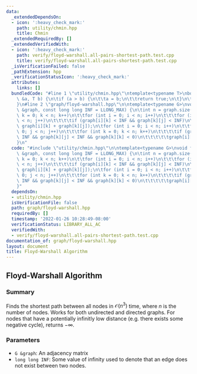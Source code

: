 ```yaml
---
data:
  _extendedDependsOn:
  - icon: ':heavy_check_mark:'
    path: utility/chmin.hpp
    title: Chmin
  _extendedRequiredBy: []
  _extendedVerifiedWith:
  - icon: ':heavy_check_mark:'
    path: verify/floyd-warshall.all-pairs-shortest-path.test.cpp
    title: verify/floyd-warshall.all-pairs-shortest-path.test.cpp
  _isVerificationFailed: false
  _pathExtension: hpp
  _verificationStatusIcon: ':heavy_check_mark:'
  attributes:
    links: []
  bundledCode: "#line 1 \"utility/chmin.hpp\"\ntemplate<typename T>\nbool chmin(T\
    \ &a, T b) {\n\tif (a > b) {\n\t\ta = b;\n\t\treturn true;\n\t}\n\treturn false;\n\
    }\n#line 2 \"graph/floyd-warshall.hpp\"\n\ntemplate<typename G>\nvoid floyd_warshall(G\
    \ &graph, const long long INF = LLONG_MAX) {\n\tint n = graph.size();\n\tfor (int\
    \ k = 0; k < n; k++)\n\t\tfor (int i = 0; i < n; i++)\n\t\t\tfor (int j = 0; j\
    \ < n; j++)\n\t\t\t\tif (graph[i][k] < INF && graph[k][j] < INF)\n\t\t\t\t\tchmin(graph[i][j],\
    \ graph[i][k] + graph[k][j]);\n\tfor (int i = 0; i < n; i++)\n\t\tfor (int j =\
    \ 0; j < n; j++)\n\t\t\tfor (int k = 0; k < n; k++)\n\t\t\t\tif (graph[i][k] <\
    \ INF && graph[k][j] < INF && graph[k][k] < 0)\n\t\t\t\t\tgraph[i][j] = -INF;\n\
    }\n"
  code: "#include \"utility/chmin.hpp\"\n\ntemplate<typename G>\nvoid floyd_warshall(G\
    \ &graph, const long long INF = LLONG_MAX) {\n\tint n = graph.size();\n\tfor (int\
    \ k = 0; k < n; k++)\n\t\tfor (int i = 0; i < n; i++)\n\t\t\tfor (int j = 0; j\
    \ < n; j++)\n\t\t\t\tif (graph[i][k] < INF && graph[k][j] < INF)\n\t\t\t\t\tchmin(graph[i][j],\
    \ graph[i][k] + graph[k][j]);\n\tfor (int i = 0; i < n; i++)\n\t\tfor (int j =\
    \ 0; j < n; j++)\n\t\t\tfor (int k = 0; k < n; k++)\n\t\t\t\tif (graph[i][k] <\
    \ INF && graph[k][j] < INF && graph[k][k] < 0)\n\t\t\t\t\tgraph[i][j] = -INF;\n\
    }"
  dependsOn:
  - utility/chmin.hpp
  isVerificationFile: false
  path: graph/floyd-warshall.hpp
  requiredBy: []
  timestamp: '2022-01-26 10:28:49-08:00'
  verificationStatus: LIBRARY_ALL_AC
  verifiedWith:
  - verify/floyd-warshall.all-pairs-shortest-path.test.cpp
documentation_of: graph/floyd-warshall.hpp
layout: document
title: Floyd-Warshall Algorithm
---
```


## Floyd-Warshall Algorithm

### Summary

Finds the shortest path between all nodes in $\mathcal{O}(n^3)$ time, where $n$ is the number of nodes. Works for both undirected and directed graphs. For nodes that have a potentially infinitly low distance (e.g. there exists some negative cycle), returns $-\infty$.

### Parameters
- `G &graph`: An adjacency matrix 
- `long long INF`: Some value of infinity used to denote that an edge does not exist between two nodes.  